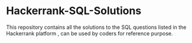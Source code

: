 # Hackerrank-SQL-Solutions
This repository contains all the solutions to the SQL questions listed in the Hackerrank platform , can be used by coders for reference purpose.
